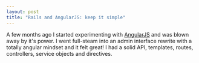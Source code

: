 ```yaml
---
layout: post
title: "Rails and AngularJS: keep it simple"
---
```


A few months ago I started experimenting with [AngularJS][angularjs] and was
blown away by it's power. I went full-steam into an admin interface rewrite
with a totally angular mindset and it felt great! I had a solid API, templates,
routes, controllers, service objects and directives.


[angularjs]: http://angularjs.org
